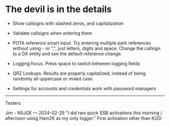 # The devil is in the details

* Show callsigns with slashed zeros, and capitalization

* Validate callsigns when entering them

* POTA reference smart input. Try entering multiple park references without using - or ",", just letters, digits and space. Change the callsign to a DX entity and see the default reference change.

* Logging focus. Press space to switch between logging fields

* QRZ Lookups. Results are properly capitalized, instead of being randomly all uppercase or mixed case.

* Settings for accounts and credentials work with password managers


---

Testers

Jim - N5JGE — 2024-02-29 "I did two quick SSB activations this morning / afternoon using Ham2K as my only logger."
  First activation other than KI2D
